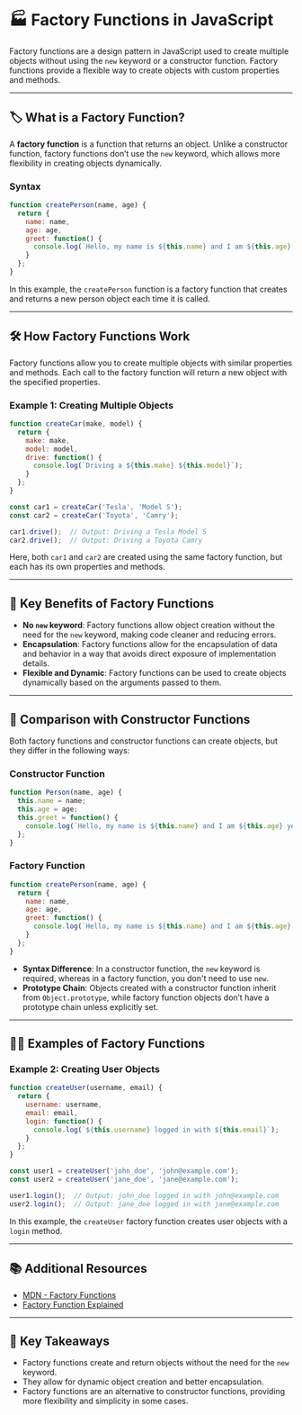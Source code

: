 # 🏭 Factory Functions in JavaScript

Factory functions are a design pattern in JavaScript used to create multiple objects without using the `new` keyword or a constructor function. Factory functions provide a flexible way to create objects with custom properties and methods.

---

## 🏷️ What is a Factory Function?

A **factory function** is a function that returns an object. Unlike a constructor function, factory functions don’t use the `new` keyword, which allows more flexibility in creating objects dynamically.

### Syntax

```javascript
function createPerson(name, age) {
  return {
    name: name,
    age: age,
    greet: function() {
      console.log(`Hello, my name is ${this.name} and I am ${this.age} years old.`);
    }
  };
}
```

In this example, the `createPerson` function is a factory function that creates and returns a new person object each time it is called.

---

## 🛠️ How Factory Functions Work

Factory functions allow you to create multiple objects with similar properties and methods. Each call to the factory function will return a new object with the specified properties.

### Example 1: Creating Multiple Objects

```javascript
function createCar(make, model) {
  return {
    make: make,
    model: model,
    drive: function() {
      console.log(`Driving a ${this.make} ${this.model}`);
    }
  };
}

const car1 = createCar('Tesla', 'Model S');
const car2 = createCar('Toyota', 'Camry');

car1.drive();  // Output: Driving a Tesla Model S
car2.drive();  // Output: Driving a Toyota Camry
```

Here, both `car1` and `car2` are created using the same factory function, but each has its own properties and methods.

---

## 🧠 Key Benefits of Factory Functions

- **No `new` keyword**: Factory functions allow object creation without the need for the `new` keyword, making code cleaner and reducing errors.
- **Encapsulation**: Factory functions allow for the encapsulation of data and behavior in a way that avoids direct exposure of implementation details.
- **Flexible and Dynamic**: Factory functions can be used to create objects dynamically based on the arguments passed to them.
  
---

## 🤖 Comparison with Constructor Functions

Both factory functions and constructor functions can create objects, but they differ in the following ways:

### Constructor Function

```javascript
function Person(name, age) {
  this.name = name;
  this.age = age;
  this.greet = function() {
    console.log(`Hello, my name is ${this.name} and I am ${this.age} years old.`);
  };
}
```

### Factory Function

```javascript
function createPerson(name, age) {
  return {
    name: name,
    age: age,
    greet: function() {
      console.log(`Hello, my name is ${this.name} and I am ${this.age} years old.`);
    }
  };
}
```

- **Syntax Difference**: In a constructor function, the `new` keyword is required, whereas in a factory function, you don't need to use `new`.
- **Prototype Chain**: Objects created with a constructor function inherit from `Object.prototype`, while factory function objects don’t have a prototype chain unless explicitly set.

---

## 🧑‍💻 Examples of Factory Functions

### Example 2: Creating User Objects

```javascript
function createUser(username, email) {
  return {
    username: username,
    email: email,
    login: function() {
      console.log(`${this.username} logged in with ${this.email}`);
    }
  };
}

const user1 = createUser('john_doe', 'john@example.com');
const user2 = createUser('jane_doe', 'jane@example.com');

user1.login();  // Output: john_doe logged in with john@example.com
user2.login();  // Output: jane_doe logged in with jane@example.com
```

In this example, the `createUser` factory function creates user objects with a `login` method.

---

## 📚 Additional Resources

- [MDN - Factory Functions](https://developer.mozilla.org/en-US/docs/Web/JavaScript/Reference/Global_Objects/Object/create)
- [Factory Function Explained](https://www.digitalocean.com/community/tutorials/understanding-factory-functions-in-javascript)

---

## 🔑 Key Takeaways

- Factory functions create and return objects without the need for the `new` keyword.
- They allow for dynamic object creation and better encapsulation.
- Factory functions are an alternative to constructor functions, providing more flexibility and simplicity in some cases.

